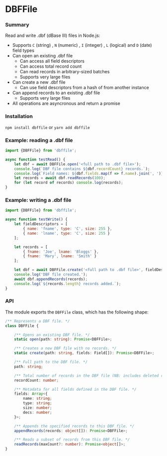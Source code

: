 # DBFFile

### Summary

Read and write .dbf (dBase III) files in Node.js:

- Supports `C` (string) , `N` (numeric) , `I` (integer) , `L` (logical) and `D` (date) field types
- Can open an existing .dbf file
  - Can access all field descriptors
  - Can access total record count
  - Can read records in arbitrary-sized batches
  - Supports very large files
- Can create a new .dbf file
  - Can use field descriptors from a hash of from another instance
- Can append records to an existing .dbf file
  - Supports very large files
- All operations are asyncronous and return a promise

### Installation

`npm install dbffile` or `yarn add dbffile`

### Example: reading a .dbf file

```javascript
import {DBFFile} from 'dbffile';

async function testRead() {
    let dbf = await DBFFile.open('<full path to .dbf file>');
    console.log(`DBF file contains ${dbf.recordCount} records.`);
    console.log(`Field names: ${dbf.fields.map(f => f.name).join(', ')}`);
    let records = await dbf.readRecords(100);
    for (let record of records) console.log(records);
}
```

### Example: writing a .dbf file

```javascript
import {DBFFile} from 'dbffile';

async function testWrite() {
    let fieldDescriptors = [
        { name: 'fname', type: 'C', size: 255 },
        { name: 'lname', type: 'C', size: 255 }
    ];

    let records = [
        { fname: 'Joe', lname: 'Bloggs' },
        { fname: 'Mary', lname: 'Smith' }
    ];

    let dbf = await DBFFile.create('<full path to .dbf file>', fieldDescriptors);
    console.log('DBF file created.');
    await dbf.appendRecords(records);
    console.log(`${records.length} records added.`);
}
```

### API

The module exports the `DBFFile` class, which has the following shape:

```typescript
/** Represents a DBF file. */
class DBFFile {

    /** Opens an existing DBF file. */
    static open(path: string): Promise<DBFFile>;

    /** Creates a new DBF file with no records. */
    static create(path: string, fields: Field[]): Promise<DBFFile>;

    /** Full path to the DBF file. */
    path: string;

    /** Total number of records in the DBF file (NB: includes deleted records). */
    recordCount: number;

    /** Metadata for all fields defined in the DBF file. */
    fields: Array<{
        name: string;
        type: string;
        size: number;
        decs: number;
    }>;

    /** Appends the specified records to this DBF file. */
    appendRecords(records: object[]): Promise<DBFFile>;

    /** Reads a subset of records from this DBF file. */
    readRecords(maxCount?: number): Promise<object[]>;
}
```
